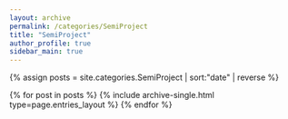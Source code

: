 ```yaml
---
layout: archive
permalink: /categories/SemiProject
title: "SemiProject"
author_profile: true
sidebar_main: true
---
```


{% assign posts = site.categories.SemiProject | sort:"date" | reverse %}

{% for post in posts %}
  {% include archive-single.html type=page.entries_layout %}
{% endfor %}